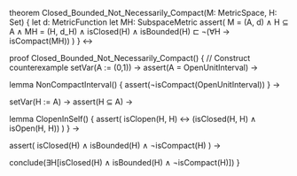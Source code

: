 theorem Closed_Bounded_Not_Necessarily_Compact(M: MetricSpace, H: Set) {
  let d: MetricFunction
  let MH: SubspaceMetric
  assert(
    M = (A, d) ∧
    H ⊆ A ∧
    MH = (H, d_H) ∧
    isClosed(H) ∧
    isBounded(H) ⊏
    ¬(∀H → isCompact(MH))
  )
} ↔

proof Closed_Bounded_Not_Necessarily_Compact() {
  // Construct counterexample
  setVar(A := (0,1)) →
  assert(A = OpenUnitInterval) →
  
  lemma NonCompactInterval() {
    assert(¬isCompact(OpenUnitInterval))
  } →
  
  setVar(H := A) →
  assert(H ⊆ A) →
  
  lemma ClopenInSelf() {
    assert(
      isClopen(H, H) ↔
      (isClosed(H, H) ∧ isOpen(H, H))
    )
  } →
  
  assert(
    isClosed(H) ∧
    isBounded(H) ∧
    ¬isCompact(H)
  ) →
  
  conclude(∃H[isClosed(H) ∧ isBounded(H) ∧ ¬isCompact(H)])
}